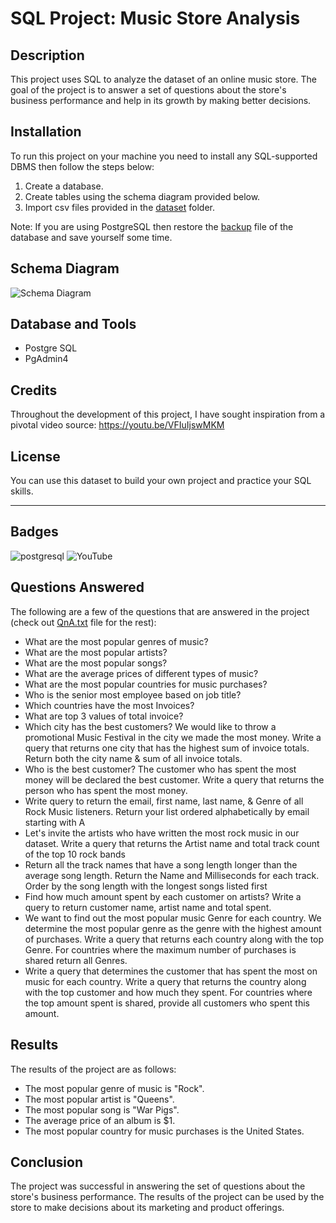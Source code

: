 # SQL Project: Music Store Analysis

## Description

This project uses SQL to analyze the dataset of an online music store. The goal of the project is to answer a set of questions about the store's business performance and help in its growth by making better decisions.

## Installation

To run this project on your machine you need to install any SQL-supported DBMS then follow the steps below:
1. Create a database.
2. Create tables using the schema diagram provided below.
3. Import csv files provided in the <a href="https://github.com/avishek09/Music-Store-Analysis/tree/main/dataset">dataset</a> folder.

Note: If you are using PostgreSQL then restore the <a href="https://github.com/avishek09/Music-Store-Analysis/blob/main/music_store_db_backup">backup</a> file of the database and save yourself some time.

## Schema Diagram

![Schema Diagram](https://github.com/avishek09/Music-Store-Analysis/assets/75924699/993e1d5d-0ae0-4034-9e20-202a2916c84c)

<!-- ## Usage

Provide instructions and examples for use. Include screenshots as needed.

To add a screenshot, create an `assets/images` folder in your repository and upload your screenshot to it. Then, using the relative filepath, add it to your README using the following syntax:

    ```md
    ![schema](MusicDatabaseSchema.png)
    ``` -->

## Database and Tools

* Postgre SQL
* PgAdmin4

## Credits

Throughout the development of this project, I have sought inspiration from a pivotal video source: https://youtu.be/VFIuIjswMKM

## License

You can use this dataset to build your own project and practice your SQL skills.

---

## Badges

![postgresql](https://img.shields.io/badge/PostgreSQL-316192?style=for-the-badge&logo=postgresql&logoColor=white)
![YouTube](https://img.shields.io/badge/YouTube-%23FF0000.svg?style=for-the-badge&logo=YouTube&logoColor=white)

## Questions Answered

The following are a few of the questions that are answered in the project (check out <a href="https://github.com/avishek09/Music-Store-Analysis/blob/main/QnA.txt">QnA.txt</a> file for the rest):

* What are the most popular genres of music?
* What are the most popular artists?
* What are the most popular songs?
* What are the average prices of different types of music?
* What are the most popular countries for music purchases?
* Who is the senior most employee based on job title?
* Which countries have the most Invoices?
* What are top 3 values of total invoice?
* Which city has the best customers? We would like to throw a promotional Music Festival in the city we made the most money. Write a 
query that returns one city that has the highest sum of invoice totals. Return both the city name & sum of all invoice totals.
* Who is the best customer? The customer who has spent the most money will be declared the best customer. Write a query that returns the 
person who has spent the most money.
* Write query to return the email, first name, last name, & Genre of all Rock Music listeners. Return your list ordered alphabetically 
by email starting with A
* Let's invite the artists who have written the most rock music in our dataset. Write a query that returns the Artist name and total 
track count of the top 10 rock bands
* Return all the track names that have a song length longer than the average song length. Return the Name and Milliseconds for each 
track. Order by the song length with the longest songs listed first
* Find how much amount spent by each customer on artists? Write a query to return customer name, artist name and total spent.
* We want to find out the most popular music Genre for each country. We determine the most popular genre as the genre with the highest 
amount of purchases. Write a query that returns each country along with the top Genre. For countries where the maximum number of 
purchases is shared return all Genres.
* Write a query that determines the customer that has spent the most on music for each country. Write a query that returns the country 
along with the top customer and how much they spent. For countries where the top amount spent is shared, provide all customers who spent 
this amount.

## Results

The results of the project are as follows:

* The most popular genre of music is "Rock".
* The most popular artist is "Queens".
* The most popular song is "War Pigs".
* The average price of an album is $1.
* The most popular country for music purchases is the United States.

## Conclusion

The project was successful in answering the set of questions about the store's business performance. The results of the project can be used by the store to make decisions about its marketing and product offerings.


<!--## How to Contribute

If you created an application or package and would like other developers to contribute it, you can include guidelines for how to do so. The [Contributor Covenant](https://www.contributor-covenant.org/) is an industry standard, but you can always write your own if you'd prefer.-->



<!-- ## Conclusion

The project was successful in answering the set of questions about the store's business performance. The results of the project can be used by the store to make decisions about its marketing and product offerings.


I hope this is helpful! -->
